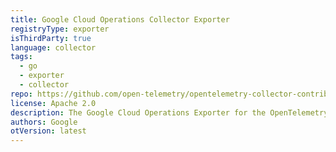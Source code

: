 ```yaml
---
title: Google Cloud Operations Collector Exporter
registryType: exporter
isThirdParty: true
language: collector
tags:
  - go
  - exporter
  - collector
repo: https://github.com/open-telemetry/opentelemetry-collector-contrib/tree/main/exporter/stackdriverexporter
license: Apache 2.0
description: The Google Cloud Operations Exporter for the OpenTelemetry Collector.
authors: Google
otVersion: latest
---
```

